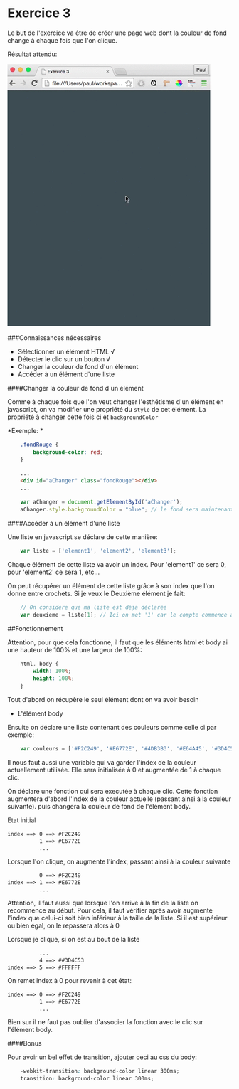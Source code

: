 Exercice 3
==================================================

Le but de l'exercice va être de créer une page web dont la couleur de fond change à chaque fois que l'on clique.

Résultat attendu:

![](https://raw.githubusercontent.com/paulvarache/cours/master/js/ex03/demo01.gif)


###Connaissances nécessaires
- Sélectionner un élément HTML √
- Détecter le clic sur un bouton √
- Changer la couleur de fond d'un élément
- Accéder à un élément d'une liste

####Changer la couleur de fond d'un élément

Comme à chaque fois que l'on veut changer l'esthétisme d'un élément en javascript, on va modifier une propriété du `style` de cet élément. La propriété à changer cette fois ci et `backgroundColor`

*Exemple: *

```css
    .fondRouge {
        background-color: red;
    }
```

```html
    ...
    <div id="aChanger" class="fondRouge"></div>
    ...
```

```js
    var aChanger = document.getElementById('aChanger');
    aChanger.style.backgroundColor = "blue"; // le fond sera maintenant bleu
```

####Accéder à un élément d'une liste

Une liste en javascript se déclare de cette manière:

```js
    var liste = ['element1', 'element2', 'element3'];
```

Chaque élément de cette liste va avoir un index. Pour 'element1' ce sera 0, pour 'element2' ce sera 1, etc...

On peut récupérer un élément de cette liste grâce à son index que l'on donne entre crochets. Si je veux le Deuxième élément je fait:

```js
    // On considère que ma liste est déja déclarée
    var deuxieme = liste[1]; // Ici on met '1' car le compte commence à 0
```

##Fonctionnement

Attention, pour que cela fonctionne, il faut que les éléments html et body ai une hauteur de 100% et une largeur de 100%:

```css
    html, body {
        width: 100%;
        height: 100%;
    }
```

Tout d'abord on récupère le seul élément dont on va avoir besoin
- L'élément body

Ensuite on déclare une liste contenant des couleurs comme celle ci par exemple:

```js
    var couleurs = ['#F2C249', '#E6772E', '#4DB3B3', '#E64A45', '#3D4C53', '#FFFFFF'];

```
Il nous faut aussi une variable qui va garder l'index de la couleur actuellement utilisée. Elle sera initialisée à 0 et augmentée de 1 à chaque clic.

On déclare une fonction qui sera executée à chaque clic. Cette fonction augmentera d'abord l'index de la couleur actuelle (passant ainsi à la couleur suivante). puis changera la couleur de fond de l'élément body.

Etat initial

```
index ==> 0 ==> #F2C249
          1 ==> #E6772E
          ...
```

Lorsque l'on clique, on augmente l'index, passant ainsi à la couleur suivante

```
          0 ==> #F2C249
index ==> 1 ==> #E6772E
          ...
```

Attention, il faut aussi que lorsque l'on arrive à la fin de la liste on recommence au début. Pour cela, il faut vérifier après avoir augmenté l'index que celui-ci soit bien inférieur à la taille de la liste. Si il est supérieur ou bien égal, on le repassera alors à 0

Lorsque je clique, si on est au bout de la liste

```
          ...
          4 ==> ##3D4C53
index ==> 5 ==> #FFFFFF
```

On remet index à 0 pour revenir à cet état: 

```
index ==> 0 ==> #F2C249
          1 ==> #E6772E
          ...
```

Bien sur il ne faut pas oublier d'associer la fonction avec le clic sur l'élément body.

####Bonus

Pour avoir un bel effet de transition, ajouter ceci au css du body:

```css
    -webkit-transition: background-color linear 300ms;
    transition: background-color linear 300ms;
```
